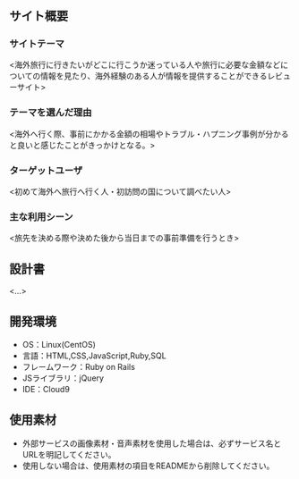 # <Startrip>

## サイト概要
### サイトテーマ
<海外旅行に行きたいがどこに行こうか迷っている人や旅行に必要な金額などについての情報を見たり、海外経験のある人が情報を提供することができるレビューサイト>

### テーマを選んだ理由
<海外へ行く際、事前にかかる金額の相場やトラブル・ハプニング事例が分かると良いと感じたことがきっかけとなる。>

### ターゲットユーザ
<初めて海外へ旅行へ行く人・初訪問の国について調べたい人>

### 主な利用シーン
<旅先を決める際や決めた後から当日までの事前準備を行うとき>

## 設計書
<...>

## 開発環境
- OS：Linux(CentOS)
- 言語：HTML,CSS,JavaScript,Ruby,SQL
- フレームワーク：Ruby on Rails
- JSライブラリ：jQuery
- IDE：Cloud9

## 使用素材
- 外部サービスの画像素材・音声素材を使用した場合は、必ずサービス名とURLを明記してください。
- 使用しない場合は、使用素材の項目をREADMEから削除してください。